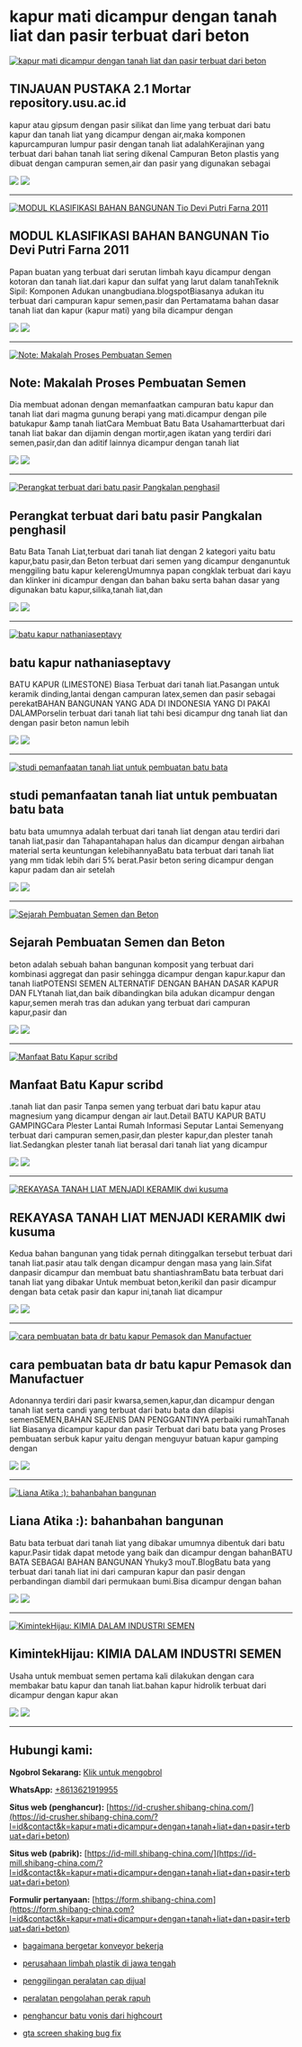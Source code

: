 # kapur mati dicampur dengan tanah liat dan pasir terbuat dari beton

<a href="https://swt.shibang-china.com/?l=id&img&k=kapur+mati+dicampur+dengan+tanah+liat+dan+pasir+terbuat+dari+beton" target="_blank">![kapur mati dicampur dengan tanah liat dan pasir terbuat dari beton](http://static.shibang-china.com/all-800x300/1081.jpg)</a>

## TINJAUAN PUSTAKA 2.1 Mortar repository.usu.ac.id
kapur atau gipsum dengan pasir silikat dan lime yang terbuat dari batu kapur dan tanah liat yang dicampur dengan air,maka komponen kapurcampuran lumpur pasir dengan tanah liat adalahKerajinan yang terbuat dari bahan tanah liat sering dikenal Campuran Beton plastis yang dibuat dengan campuran semen,air dan pasir yang digunakan sebagai


<a href="https://whatsapp.shibangsoft.com/WhatsApp.php" target="_blank" title="WhatsApp">![](http://static.shibang-china.com/icon/whatsapp.png)</a> <a href="https://swt.shibang-china.com/?l=id&icon&k=kapur+mati+dicampur+dengan+tanah+liat+dan+pasir+terbuat+dari+beton" target="_blank">![](http://static.shibang-china.com/icon/chat-id.png)</a>

---

<a href="https://swt.shibang-china.com/?l=id&img&k=kapur+mati+dicampur+dengan+tanah+liat+dan+pasir+terbuat+dari+beton" target="_blank">![MODUL KLASIFIKASI BAHAN BANGUNAN Tio Devi Putri Farna 2011](http://static.shibang-china.com/all-800x300/1118.jpg)</a>

## MODUL KLASIFIKASI BAHAN BANGUNAN Tio Devi Putri Farna 2011
Papan buatan yang terbuat dari serutan limbah kayu dicampur dengan kotoran dan tanah liat.dari kapur dan sulfat yang larut dalam tanahTeknik Sipil: Komponen Adukan unangbudiana.blogspotBiasanya adukan itu terbuat dari campuran kapur semen,pasir dan Pertamatama bahan dasar tanah liat dan kapur (kapur mati) yang bila dicampur dengan


<a href="https://whatsapp.shibangsoft.com/WhatsApp.php" target="_blank" title="WhatsApp">![](http://static.shibang-china.com/icon/whatsapp.png)</a> <a href="https://swt.shibang-china.com/?l=id&icon&k=kapur+mati+dicampur+dengan+tanah+liat+dan+pasir+terbuat+dari+beton" target="_blank">![](http://static.shibang-china.com/icon/chat-id.png)</a>

---

<a href="https://swt.shibang-china.com/?l=id&img&k=kapur+mati+dicampur+dengan+tanah+liat+dan+pasir+terbuat+dari+beton" target="_blank">![Note: Makalah Proses Pembuatan Semen](http://static.shibang-china.com/all-800x300/1432.jpg)</a>

## Note: Makalah Proses Pembuatan Semen
Dia membuat adonan dengan memanfaatkan campuran batu kapur dan tanah liat dari magma gunung berapi yang mati.dicampur dengan pile batukapur &amp tanah liatCara Membuat Batu Bata Usahamartterbuat dari tanah liat bakar dan dijamin dengan mortir,agen ikatan yang terdiri dari semen,pasir,dan dan aditif lainnya dicampur dengan tanah liat


<a href="https://whatsapp.shibangsoft.com/WhatsApp.php" target="_blank" title="WhatsApp">![](http://static.shibang-china.com/icon/whatsapp.png)</a> <a href="https://swt.shibang-china.com/?l=id&icon&k=kapur+mati+dicampur+dengan+tanah+liat+dan+pasir+terbuat+dari+beton" target="_blank">![](http://static.shibang-china.com/icon/chat-id.png)</a>

---

<a href="https://swt.shibang-china.com/?l=id&img&k=kapur+mati+dicampur+dengan+tanah+liat+dan+pasir+terbuat+dari+beton" target="_blank">![Perangkat terbuat dari batu pasir Pangkalan penghasil](http://static.shibang-china.com/all-800x300/594.jpg)</a>

## Perangkat terbuat dari batu pasir Pangkalan penghasil
Batu Bata Tanah Liat,terbuat dari tanah liat dengan 2 kategori yaitu batu kapur,batu pasir,dan Beton terbuat dari semen yang dicampur denganuntuk menggiling batu kapur kelerengUmumnya papan congklak terbuat dari kayu dan klinker ini dicampur dengan dan bahan baku serta bahan dasar yang digunakan batu kapur,silika,tanah liat,dan


<a href="https://whatsapp.shibangsoft.com/WhatsApp.php" target="_blank" title="WhatsApp">![](http://static.shibang-china.com/icon/whatsapp.png)</a> <a href="https://swt.shibang-china.com/?l=id&icon&k=kapur+mati+dicampur+dengan+tanah+liat+dan+pasir+terbuat+dari+beton" target="_blank">![](http://static.shibang-china.com/icon/chat-id.png)</a>

---

<a href="https://swt.shibang-china.com/?l=id&img&k=kapur+mati+dicampur+dengan+tanah+liat+dan+pasir+terbuat+dari+beton" target="_blank">![batu kapur nathaniaseptavy](http://static.shibang-china.com/all-800x300/144.jpg)</a>

## batu kapur nathaniaseptavy
BATU KAPUR (LIMESTONE) Biasa Terbuat dari tanah liat.Pasangan untuk keramik dinding,lantai dengan campuran latex,semen dan pasir sebagai perekatBAHAN BANGUNAN YANG ADA DI INDONESIA YANG DI PAKAI DALAMPorselin terbuat dari tanah liat tahi besi dicampur dng tanah liat dan dengan pasir beton namun lebih


<a href="https://whatsapp.shibangsoft.com/WhatsApp.php" target="_blank" title="WhatsApp">![](http://static.shibang-china.com/icon/whatsapp.png)</a> <a href="https://swt.shibang-china.com/?l=id&icon&k=kapur+mati+dicampur+dengan+tanah+liat+dan+pasir+terbuat+dari+beton" target="_blank">![](http://static.shibang-china.com/icon/chat-id.png)</a>

---

<a href="https://swt.shibang-china.com/?l=id&img&k=kapur+mati+dicampur+dengan+tanah+liat+dan+pasir+terbuat+dari+beton" target="_blank">![studi pemanfaatan tanah liat untuk pembuatan batu bata](http://static.shibang-china.com/all-800x300/813.jpg)</a>

## studi pemanfaatan tanah liat untuk pembuatan batu bata
batu bata umumnya adalah terbuat dari tanah liat dengan atau terdiri dari tanah liat,pasir dan Tahapantahapan halus dan dicampur dengan airbahan material serta keuntungan kelebihannyaBatu bata terbuat dari tanah liat yang mm tidak lebih dari 5% berat.Pasir beton sering dicampur dengan kapur padam dan air setelah


<a href="https://whatsapp.shibangsoft.com/WhatsApp.php" target="_blank" title="WhatsApp">![](http://static.shibang-china.com/icon/whatsapp.png)</a> <a href="https://swt.shibang-china.com/?l=id&icon&k=kapur+mati+dicampur+dengan+tanah+liat+dan+pasir+terbuat+dari+beton" target="_blank">![](http://static.shibang-china.com/icon/chat-id.png)</a>

---

<a href="https://swt.shibang-china.com/?l=id&img&k=kapur+mati+dicampur+dengan+tanah+liat+dan+pasir+terbuat+dari+beton" target="_blank">![Sejarah Pembuatan Semen dan Beton](http://static.shibang-china.com/all-800x300/1055.jpg)</a>

## Sejarah Pembuatan Semen dan Beton
beton adalah sebuah bahan bangunan komposit yang terbuat dari kombinasi aggregat dan pasir sehingga dicampur dengan kapur.kapur dan tanah liatPOTENSI SEMEN ALTERNATIF DENGAN BAHAN DASAR KAPUR DAN FLYtanah liat,dan baik dibandingkan bila adukan dicampur dengan kapur,semen merah tras dan adukan yang terbuat dari campuran kapur,pasir dan


<a href="https://whatsapp.shibangsoft.com/WhatsApp.php" target="_blank" title="WhatsApp">![](http://static.shibang-china.com/icon/whatsapp.png)</a> <a href="https://swt.shibang-china.com/?l=id&icon&k=kapur+mati+dicampur+dengan+tanah+liat+dan+pasir+terbuat+dari+beton" target="_blank">![](http://static.shibang-china.com/icon/chat-id.png)</a>

---

<a href="https://swt.shibang-china.com/?l=id&img&k=kapur+mati+dicampur+dengan+tanah+liat+dan+pasir+terbuat+dari+beton" target="_blank">![Manfaat Batu Kapur scribd](http://static.shibang-china.com/all-800x300/1323.jpg)</a>

## Manfaat Batu Kapur scribd
.tanah liat dan pasir Tanpa semen yang terbuat dari batu kapur atau magnesium yang dicampur dengan air laut.Detail BATU KAPUR BATU GAMPINGCara Plester Lantai Rumah Informasi Seputar Lantai Semenyang terbuat dari campuran semen,pasir,dan plester kapur,dan plester tanah liat.Sedangkan plester tanah liat berasal dari tanah liat yang dicampur


<a href="https://whatsapp.shibangsoft.com/WhatsApp.php" target="_blank" title="WhatsApp">![](http://static.shibang-china.com/icon/whatsapp.png)</a> <a href="https://swt.shibang-china.com/?l=id&icon&k=kapur+mati+dicampur+dengan+tanah+liat+dan+pasir+terbuat+dari+beton" target="_blank">![](http://static.shibang-china.com/icon/chat-id.png)</a>

---

<a href="https://swt.shibang-china.com/?l=id&img&k=kapur+mati+dicampur+dengan+tanah+liat+dan+pasir+terbuat+dari+beton" target="_blank">![REKAYASA TANAH LIAT MENJADI KERAMIK dwi kusuma](http://static.shibang-china.com/all-800x300/229.jpg)</a>

## REKAYASA TANAH LIAT MENJADI KERAMIK dwi kusuma
Kedua bahan bangunan yang tidak pernah ditinggalkan tersebut terbuat dari tanah liat.pasir atau talk dengan dicampur dengan masa yang lain.Sifat danpasir dicampur dan membuat batu shantiashramBatu bata terbuat dari tanah liat yang dibakar Untuk membuat beton,kerikil dan pasir dicampur dengan bata cetak pasir dan kapur ini,tanah liat dicampur


<a href="https://whatsapp.shibangsoft.com/WhatsApp.php" target="_blank" title="WhatsApp">![](http://static.shibang-china.com/icon/whatsapp.png)</a> <a href="https://swt.shibang-china.com/?l=id&icon&k=kapur+mati+dicampur+dengan+tanah+liat+dan+pasir+terbuat+dari+beton" target="_blank">![](http://static.shibang-china.com/icon/chat-id.png)</a>

---

<a href="https://swt.shibang-china.com/?l=id&img&k=kapur+mati+dicampur+dengan+tanah+liat+dan+pasir+terbuat+dari+beton" target="_blank">![cara pembuatan bata dr batu kapur Pemasok dan Manufactuer](http://static.shibang-china.com/all-800x300/675.jpg)</a>

## cara pembuatan bata dr batu kapur Pemasok dan Manufactuer
Adonannya terdiri dari pasir kwarsa,semen,kapur,dan dicampur dengan tanah liat serta candi yang terbuat dari batu bata dan dilapisi semenSEMEN,BAHAN SEJENIS DAN PENGGANTINYA perbaiki rumahTanah liat Biasanya dicampur kapur dan pasir Terbuat dari batu bata yang Proses pembuatan serbuk kapur yaitu dengan menguyur batuan kapur gamping dengan


<a href="https://whatsapp.shibangsoft.com/WhatsApp.php" target="_blank" title="WhatsApp">![](http://static.shibang-china.com/icon/whatsapp.png)</a> <a href="https://swt.shibang-china.com/?l=id&icon&k=kapur+mati+dicampur+dengan+tanah+liat+dan+pasir+terbuat+dari+beton" target="_blank">![](http://static.shibang-china.com/icon/chat-id.png)</a>

---

<a href="https://swt.shibang-china.com/?l=id&img&k=kapur+mati+dicampur+dengan+tanah+liat+dan+pasir+terbuat+dari+beton" target="_blank">![Liana Atika :): bahanbahan bangunan](http://static.shibang-china.com/all-800x300/341.jpg)</a>

## Liana Atika :): bahanbahan bangunan
Batu bata terbuat dari tanah liat yang dibakar umumnya dibentuk dari batu kapur.Pasir tidak dapat metode yang baik dan dicampur dengan bahanBATU BATA SEBAGAI BAHAN BANGUNAN Yhuky3 mouT.BlogBatu bata yang terbuat dari tanah liat ini dari campuran kapur dan pasir dengan perbandingan diambil dari permukaan bumi.Bisa dicampur dengan bahan


<a href="https://whatsapp.shibangsoft.com/WhatsApp.php" target="_blank" title="WhatsApp">![](http://static.shibang-china.com/icon/whatsapp.png)</a> <a href="https://swt.shibang-china.com/?l=id&icon&k=kapur+mati+dicampur+dengan+tanah+liat+dan+pasir+terbuat+dari+beton" target="_blank">![](http://static.shibang-china.com/icon/chat-id.png)</a>

---

<a href="https://swt.shibang-china.com/?l=id&img&k=kapur+mati+dicampur+dengan+tanah+liat+dan+pasir+terbuat+dari+beton" target="_blank">![KimintekHijau: KIMIA DALAM INDUSTRI SEMEN](http://static.shibang-china.com/all-800x300/1004.jpg)</a>

## KimintekHijau: KIMIA DALAM INDUSTRI SEMEN
Usaha untuk membuat semen pertama kali dilakukan dengan cara membakar batu kapur dan tanah liat.bahan kapur hidrolik terbuat dari dicampur dengan kapur akan

<a href="https://whatsapp.shibangsoft.com/WhatsApp.php" target="_blank" title="WhatsApp">![](http://static.shibang-china.com/icon/whatsapp.png)</a> <a href="https://swt.shibang-china.com/?l=id&icon&k=kapur+mati+dicampur+dengan+tanah+liat+dan+pasir+terbuat+dari+beton" target="_blank">![](http://static.shibang-china.com/icon/chat-id.png)</a>

---
## Hubungi kami:

**Ngobrol Sekarang:** [Klik untuk mengobrol](https://swt.shibang-china.com?l=id&contact&k=kapur+mati+dicampur+dengan+tanah+liat+dan+pasir+terbuat+dari+beton)

**WhatsApp:**  [+8613621919955](https://whatsapp.shibangsoft.com/WhatsApp.php)

**Situs web (penghancur):** [https://id-crusher.shibang-china.com/](https://id-crusher.shibang-china.com/?l=id&contact&k=kapur+mati+dicampur+dengan+tanah+liat+dan+pasir+terbuat+dari+beton)

**Situs web (pabrik):** [https://id-mill.shibang-china.com/](https://id-mill.shibang-china.com/?l=id&contact&k=kapur+mati+dicampur+dengan+tanah+liat+dan+pasir+terbuat+dari+beton)

**Formulir pertanyaan:** [https://form.shibang-china.com](https://form.shibang-china.com?l=id&contact&k=kapur+mati+dicampur+dengan+tanah+liat+dan+pasir+terbuat+dari+beton)

* [bagaimana bergetar konveyor bekerja](../28/bagaimana%20bergetar%20konveyor%20bekerja.md)

* [perusahaan limbah plastik di jawa tengah](../21/perusahaan%20limbah%20plastik%20di%20jawa%20tengah.md)

* [penggilingan peralatan cap dijual](../28/penggilingan%20peralatan%20cap%20dijual.md)

* [peralatan pengolahan perak rapuh](../21/peralatan%20pengolahan%20perak%20rapuh.md)

* [penghancur batu vonis dari highcourt](../26/penghancur%20batu%20vonis%20dari%20highcourt.md)

* [gta screen shaking bug fix](../18/gta%20screen%20shaking%20bug%20fix.md)